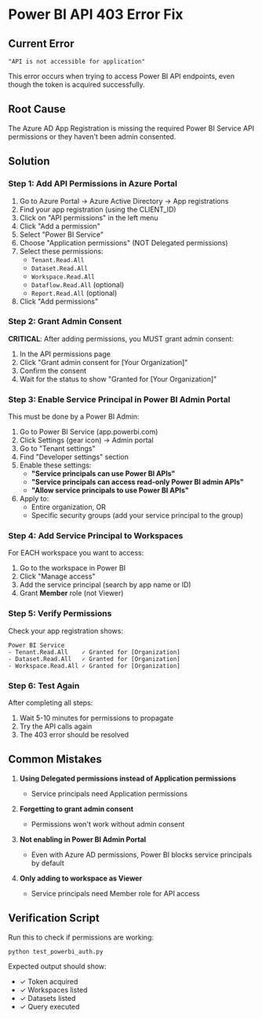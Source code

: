 # Power BI API 403 Error Fix

## Current Error
```
"API is not accessible for application"
```

This error occurs when trying to access Power BI API endpoints, even though the token is acquired successfully.

## Root Cause
The Azure AD App Registration is missing the required Power BI Service API permissions or they haven't been admin consented.

## Solution

### Step 1: Add API Permissions in Azure Portal

1. Go to Azure Portal → Azure Active Directory → App registrations
2. Find your app registration (using the CLIENT_ID)
3. Click on "API permissions" in the left menu
4. Click "Add a permission"
5. Select "Power BI Service"
6. Choose "Application permissions" (NOT Delegated permissions)
7. Select these permissions:
   - `Tenant.Read.All`
   - `Dataset.Read.All` 
   - `Workspace.Read.All`
   - `Dataflow.Read.All` (optional)
   - `Report.Read.All` (optional)
8. Click "Add permissions"

### Step 2: Grant Admin Consent

**CRITICAL**: After adding permissions, you MUST grant admin consent:
1. In the API permissions page
2. Click "Grant admin consent for [Your Organization]"
3. Confirm the consent
4. Wait for the status to show "Granted for [Your Organization]"

### Step 3: Enable Service Principal in Power BI Admin Portal

This must be done by a Power BI Admin:
1. Go to Power BI Service (app.powerbi.com)
2. Click Settings (gear icon) → Admin portal
3. Go to "Tenant settings"
4. Find "Developer settings" section
5. Enable these settings:
   - **"Service principals can use Power BI APIs"**
   - **"Service principals can access read-only Power BI admin APIs"**
   - **"Allow service principals to use Power BI APIs"**
6. Apply to:
   - Entire organization, OR
   - Specific security groups (add your service principal to the group)

### Step 4: Add Service Principal to Workspaces

For EACH workspace you want to access:
1. Go to the workspace in Power BI
2. Click "Manage access" 
3. Add the service principal (search by app name or ID)
4. Grant **Member** role (not Viewer)

### Step 5: Verify Permissions

Check your app registration shows:
```
Power BI Service
- Tenant.Read.All    ✓ Granted for [Organization]
- Dataset.Read.All   ✓ Granted for [Organization]
- Workspace.Read.All ✓ Granted for [Organization]
```

### Step 6: Test Again

After completing all steps:
1. Wait 5-10 minutes for permissions to propagate
2. Try the API calls again
3. The 403 error should be resolved

## Common Mistakes

1. **Using Delegated permissions instead of Application permissions**
   - Service principals need Application permissions
   
2. **Forgetting to grant admin consent**
   - Permissions won't work without admin consent
   
3. **Not enabling in Power BI Admin Portal**
   - Even with Azure AD permissions, Power BI blocks service principals by default
   
4. **Only adding to workspace as Viewer**
   - Service principals need Member role for API access

## Verification Script

Run this to check if permissions are working:
```bash
python test_powerbi_auth.py
```

Expected output should show:
- ✓ Token acquired
- ✓ Workspaces listed
- ✓ Datasets listed
- ✓ Query executed